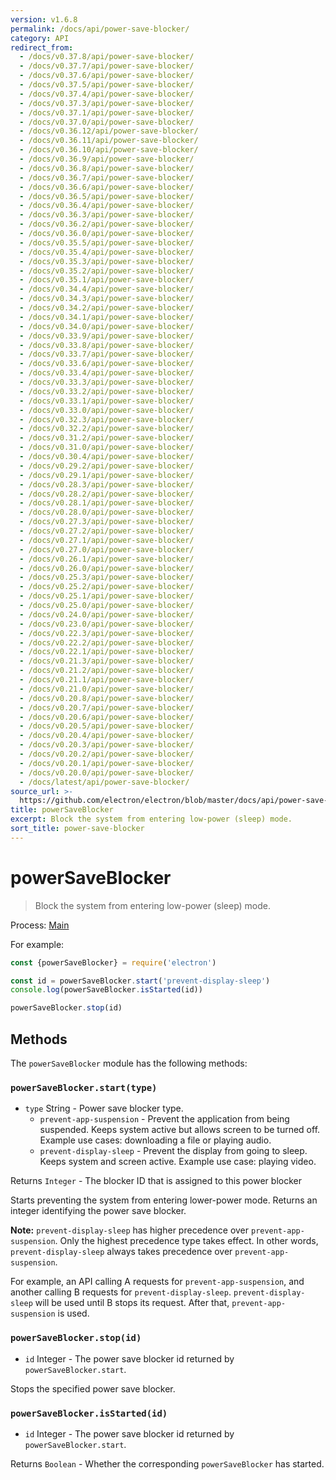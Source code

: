 ```yaml
---
version: v1.6.8
permalink: /docs/api/power-save-blocker/
category: API
redirect_from:
  - /docs/v0.37.8/api/power-save-blocker/
  - /docs/v0.37.7/api/power-save-blocker/
  - /docs/v0.37.6/api/power-save-blocker/
  - /docs/v0.37.5/api/power-save-blocker/
  - /docs/v0.37.4/api/power-save-blocker/
  - /docs/v0.37.3/api/power-save-blocker/
  - /docs/v0.37.1/api/power-save-blocker/
  - /docs/v0.37.0/api/power-save-blocker/
  - /docs/v0.36.12/api/power-save-blocker/
  - /docs/v0.36.11/api/power-save-blocker/
  - /docs/v0.36.10/api/power-save-blocker/
  - /docs/v0.36.9/api/power-save-blocker/
  - /docs/v0.36.8/api/power-save-blocker/
  - /docs/v0.36.7/api/power-save-blocker/
  - /docs/v0.36.6/api/power-save-blocker/
  - /docs/v0.36.5/api/power-save-blocker/
  - /docs/v0.36.4/api/power-save-blocker/
  - /docs/v0.36.3/api/power-save-blocker/
  - /docs/v0.36.2/api/power-save-blocker/
  - /docs/v0.36.0/api/power-save-blocker/
  - /docs/v0.35.5/api/power-save-blocker/
  - /docs/v0.35.4/api/power-save-blocker/
  - /docs/v0.35.3/api/power-save-blocker/
  - /docs/v0.35.2/api/power-save-blocker/
  - /docs/v0.35.1/api/power-save-blocker/
  - /docs/v0.34.4/api/power-save-blocker/
  - /docs/v0.34.3/api/power-save-blocker/
  - /docs/v0.34.2/api/power-save-blocker/
  - /docs/v0.34.1/api/power-save-blocker/
  - /docs/v0.34.0/api/power-save-blocker/
  - /docs/v0.33.9/api/power-save-blocker/
  - /docs/v0.33.8/api/power-save-blocker/
  - /docs/v0.33.7/api/power-save-blocker/
  - /docs/v0.33.6/api/power-save-blocker/
  - /docs/v0.33.4/api/power-save-blocker/
  - /docs/v0.33.3/api/power-save-blocker/
  - /docs/v0.33.2/api/power-save-blocker/
  - /docs/v0.33.1/api/power-save-blocker/
  - /docs/v0.33.0/api/power-save-blocker/
  - /docs/v0.32.3/api/power-save-blocker/
  - /docs/v0.32.2/api/power-save-blocker/
  - /docs/v0.31.2/api/power-save-blocker/
  - /docs/v0.31.0/api/power-save-blocker/
  - /docs/v0.30.4/api/power-save-blocker/
  - /docs/v0.29.2/api/power-save-blocker/
  - /docs/v0.29.1/api/power-save-blocker/
  - /docs/v0.28.3/api/power-save-blocker/
  - /docs/v0.28.2/api/power-save-blocker/
  - /docs/v0.28.1/api/power-save-blocker/
  - /docs/v0.28.0/api/power-save-blocker/
  - /docs/v0.27.3/api/power-save-blocker/
  - /docs/v0.27.2/api/power-save-blocker/
  - /docs/v0.27.1/api/power-save-blocker/
  - /docs/v0.27.0/api/power-save-blocker/
  - /docs/v0.26.1/api/power-save-blocker/
  - /docs/v0.26.0/api/power-save-blocker/
  - /docs/v0.25.3/api/power-save-blocker/
  - /docs/v0.25.2/api/power-save-blocker/
  - /docs/v0.25.1/api/power-save-blocker/
  - /docs/v0.25.0/api/power-save-blocker/
  - /docs/v0.24.0/api/power-save-blocker/
  - /docs/v0.23.0/api/power-save-blocker/
  - /docs/v0.22.3/api/power-save-blocker/
  - /docs/v0.22.2/api/power-save-blocker/
  - /docs/v0.22.1/api/power-save-blocker/
  - /docs/v0.21.3/api/power-save-blocker/
  - /docs/v0.21.2/api/power-save-blocker/
  - /docs/v0.21.1/api/power-save-blocker/
  - /docs/v0.21.0/api/power-save-blocker/
  - /docs/v0.20.8/api/power-save-blocker/
  - /docs/v0.20.7/api/power-save-blocker/
  - /docs/v0.20.6/api/power-save-blocker/
  - /docs/v0.20.5/api/power-save-blocker/
  - /docs/v0.20.4/api/power-save-blocker/
  - /docs/v0.20.3/api/power-save-blocker/
  - /docs/v0.20.2/api/power-save-blocker/
  - /docs/v0.20.1/api/power-save-blocker/
  - /docs/v0.20.0/api/power-save-blocker/
  - /docs/latest/api/power-save-blocker/
source_url: >-
  https://github.com/electron/electron/blob/master/docs/api/power-save-blocker.md
title: powerSaveBlocker
excerpt: Block the system from entering low-power (sleep) mode.
sort_title: power-save-blocker
---
```




<!--


                                      ::::
                                    :o+//+o:
                                    +o    oo-
                                    :o+//oo/+o/
                                      -::-   -oo:
                                               /s/
                      -::::::::-                :s/  :::--
                  :+oo+////////+:        -:/+oo/ :s:-///++oo+:
                /o+:                -/+oo+/:-     +o-      -:+o:
               /s:              -:+o+/:           -o+         :s/
              -s/            -/oo/:                /s-         +s-
              -s/         -/oo/-                   -s/         /s-
               oo       :+o/-                       oo         oo
               -s/    :oo/                          /s-       /s-
                :s/ :oo:              -::-          /s-      /s:
                  -+o/               /ssss/         :s:    -+o-
                 :o+--               /ssss/         :s:   :o+-
                :s/  +o:              -::-          /s-   --
               -s/    :+o/-                         /s-
               oo       -+o+-                       oo
              -s/         -/oo/-                   -s/
             -+soo+:         -/oo/:                /s-      /oooo+-
             o+   :s:           -:+o+/:-          -o+      /s:  -oo
             oo:--/s:       ::      -:+oo+/:-     -/-      /s/--:o+
              :+++/-        :s:          -:/+ooo++//////++oo//+o+:
                             /s:                --::::::--
                              /s/              /s-
                               :oo:          :oo:
                                 /oo/-    -/oo/
                                   -/+oooo+/-





                   _______  _______  _______  _______  __
                  |       ||       ||       ||       ||  |
                  |  _____||_     _||   _   ||    _  ||  |
                  | |_____   |   |  |  | |  ||   |_| ||  |
                  |_____  |  |   |  |  |_|  ||    ___||__|
                   _____| |  |   |  |       ||   |     __
                  |_______|  |___|  |_______||___|    |__|


    This file is generated automatically, so it should not be edited.

    To make changes, head over to the electron/electron repository:

    https://github.com/electron/electron/blob/master/docs/api/power-save-blocker.md

    Thanks!

-->
# powerSaveBlocker

> Block the system from entering low-power (sleep) mode.

Process: [Main]({{site.baseurl}}/docs/glossary#main-process)

For example:

```javascript
const {powerSaveBlocker} = require('electron')

const id = powerSaveBlocker.start('prevent-display-sleep')
console.log(powerSaveBlocker.isStarted(id))

powerSaveBlocker.stop(id)
```

## Methods

The `powerSaveBlocker` module has the following methods:

### `powerSaveBlocker.start(type)`

*   `type` String - Power save blocker type.
    *   `prevent-app-suspension` - Prevent the application from being suspended. Keeps system active but allows screen to be turned off. Example use cases: downloading a file or playing audio.
    *   `prevent-display-sleep` - Prevent the display from going to sleep. Keeps system and screen active. Example use case: playing video.

Returns `Integer` - The blocker ID that is assigned to this power blocker

Starts preventing the system from entering lower-power mode. Returns an integer identifying the power save blocker.

**Note:** `prevent-display-sleep` has higher precedence over `prevent-app-suspension`. Only the highest precedence type takes effect. In other words, `prevent-display-sleep` always takes precedence over `prevent-app-suspension`.

For example, an API calling A requests for `prevent-app-suspension`, and another calling B requests for `prevent-display-sleep`. `prevent-display-sleep` will be used until B stops its request. After that, `prevent-app-suspension` is used.

### `powerSaveBlocker.stop(id)`

*   `id` Integer - The power save blocker id returned by `powerSaveBlocker.start`.

Stops the specified power save blocker.

### `powerSaveBlocker.isStarted(id)`

*   `id` Integer - The power save blocker id returned by `powerSaveBlocker.start`.

Returns `Boolean` - Whether the corresponding `powerSaveBlocker` has started.
